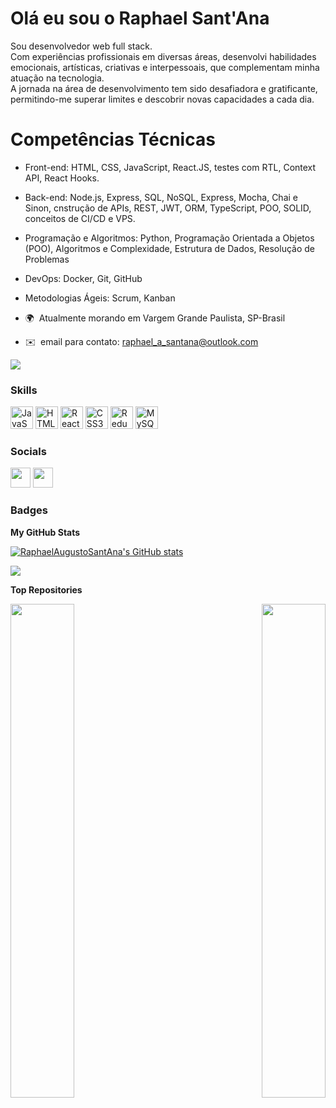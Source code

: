 Olá eu sou o Raphael Sant'Ana
=================================

Sou desenvolvedor web full stack.<br>
Com experiências profissionais em diversas áreas, desenvolvi habilidades emocionais, artísticas, criativas e interpessoais, que complementam minha atuação na tecnologia.<br> A jornada na área de desenvolvimento tem sido desafiadora e gratificante, permitindo-me superar limites e descobrir novas capacidades a cada dia.

# Competências Técnicas
* Front-end: HTML, CSS, JavaScript, React.JS, testes com RTL, Context API, React Hooks.
* Back-end: Node.js, Express, SQL, NoSQL, Express, Mocha, Chai e Sinon, cnstrução de APIs, REST, JWT, ORM, TypeScript, POO, SOLID, conceitos de CI/CD e VPS.
* Programação e Algoritmos: Python, Programação Orientada a Objetos (POO), Algoritmos e Complexidade, Estrutura de Dados, Resolução de Problemas
* DevOps: Docker, Git, GitHub
* Metodologias Ágeis: Scrum, Kanban

* 🌍  Atualmente morando em Vargem Grande Paulista, SP-Brasil
* ✉️  email para contato: [raphael\_a\_santana@outlook.com](mailto:raphael_a_santana@outlook.com)

<a href="https://www.github.com/RaphaelAugustoSantAna" target="_blank" rel="noreferrer"><img
src="https://img.shields.io/github/followers/RaphaelAugustoSantAna?logo=github&style=for-the-badge&color=84cc16&labelColor=1c1917" /></a>

### Skills


<p align="left">
<a href="https://developer.mozilla.org/en-US/docs/Web/JavaScript" target="_blank" rel="noreferrer"><img src="https://raw.githubusercontent.com/danielcranney/readme-generator/main/public/icons/skills/javascript-colored.svg" width="36" height="36" alt="JavaScript" /></a>
<a href="https://developer.mozilla.org/en-US/docs/Glossary/HTML5" target="_blank" rel="noreferrer"><img src="https://raw.githubusercontent.com/danielcranney/readme-generator/main/public/icons/skills/html5-colored.svg" width="36" height="36" alt="HTML5" /></a>
<a href="https://reactjs.org/" target="_blank" rel="noreferrer"><img src="https://raw.githubusercontent.com/danielcranney/readme-generator/main/public/icons/skills/react-colored.svg" width="36" height="36" alt="React" /></a>
<a href="https://www.w3.org/TR/CSS/#css" target="_blank" rel="noreferrer"><img src="https://raw.githubusercontent.com/danielcranney/readme-generator/main/public/icons/skills/css3-colored.svg" width="36" height="36" alt="CSS3" /></a>
<a href="https://redux.js.org/" target="_blank" rel="noreferrer"><img src="https://raw.githubusercontent.com/danielcranney/readme-generator/main/public/icons/skills/redux-colored.svg" width="36" height="36" alt="Redux" /></a>
<a href="https://www.mysql.com/" target="_blank" rel="noreferrer"><img src="https://raw.githubusercontent.com/danielcranney/readme-generator/main/public/icons/skills/mysql-colored.svg" width="36" height="36" alt="MySQL" /></a>
</p>


### Socials

<p align="left"> <a href="https://www.codepen.io/raphaelaugustosantana" target="_blank" rel="noreferrer"><img src="https://raw.githubusercontent.com/danielcranney/readme-generator/main/public/icons/socials/codepen.svg" width="32" height="32" /></a> <a href="https://www.linkedin.com/in/raphael-sant-ana/" target="_blank" rel="noreferrer"><img src="https://raw.githubusercontent.com/danielcranney/readme-generator/main/public/icons/socials/linkedin.svg" width="32" height="32" /></a></p>

### Badges

<b>My GitHub Stats</b>

<a href="http://www.github.com/RaphaelAugustoSantAna"><img src="https://github-readme-stats.vercel.app/api?username=RaphaelAugustoSantAna&show_icons=true&hide=&count_private=true&title_color=10b981&text_color=0891b2&icon_color=84cc16&bg_color=1c1917&hide_border=true&show_icons=true" alt="RaphaelAugustoSantAna's GitHub stats" /></a>

<a href="http://www.github.com/RaphaelAugustoSantAna"><img src="https://github-readme-streak-stats.herokuapp.com/?user=RaphaelAugustoSantAna&stroke=0891b2&background=1c1917&ring=10b981&fire=10b981&currStreakNum=0891b2&currStreakLabel=10b981&sideNums=0891b2&sideLabels=0891b2&dates=0891b2&hide_border=true" /></a>

<b>Top Repositories</b>

<div width="100%" align="center"><a href="https://github.com/RaphaelAugustoSantAna/calculadora-de-gorjetas" align="left"><img align="left" width="45%" src="https://github-readme-stats.vercel.app/api/pin/?username=RaphaelAugustoSantAna&repo=calculadora-de-gorjetas&title_color=10b981&text_color=0891b2&icon_color=84cc16&bg_color=1c1917&hide_border=true&locale=en" /></a><a href="https://github.com/RaphaelAugustoSantAna/trybe-exercicios" align="right"><img align="right" width="45%" src="https://github-readme-stats.vercel.app/api/pin/?username=RaphaelAugustoSantAna&repo=trybe-exercicios&title_color=10b981&text_color=0891b2&icon_color=84cc16&bg_color=1c1917&hide_border=true&locale=en" /></a></div><br /><br /><br /><br /><br /><br /><br />
